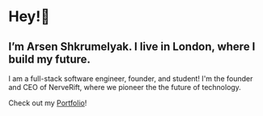 # Hey!👋

## I’m Arsen Shkrumelyak. I live in London, where I build my future.

I am a full-stack software engineer, founder, and student! I'm the founder and CEO of NerveRift, where we pioneer the the future of technology.

Check out my [Portfolio](https://arsenstorm.com)!
